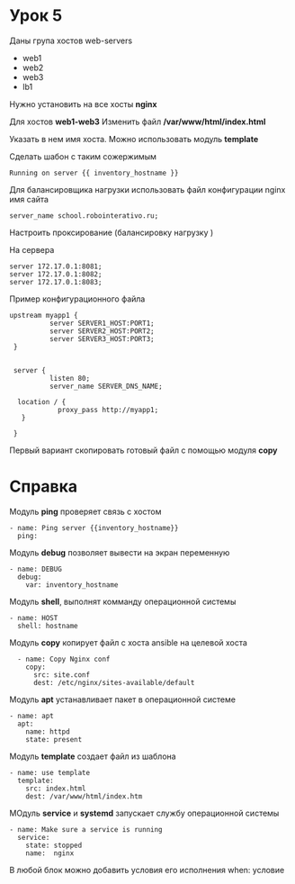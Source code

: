  Урок 5
===========================
Даны група хостов web-servers

* web1   
* web2
* web3
* lb1

Нужно установить на все хосты **nginx**

Для хостов **web1-web3** Изменить файл **/var/www/html/index.html**

Указать в нем имя хоста. Можно использовать модуль **template**

Сделать шабон с таким сожержимым

    Running on server {{ inventory_hostname }}

Для балансировщика нагрузки использовать файл конфигурации nginx  имя сайта

    server_name school.robointerativo.ru;

Настроить проксирование (балансировку нагрузку )

На сервера

    server 172.17.0.1:8081;
    server 172.17.0.1:8082;
    server 172.17.0.1:8083;

Пример конфигурационного файла

    upstream myapp1 {
              server SERVER1_HOST:PORT1;
              server SERVER2_HOST:PORT2;
              server SERVER3_HOST:PORT3;
     }


     server {
              listen 80;
              server_name SERVER_DNS_NAME;

      location / {
                proxy_pass http://myapp1;
       }

     }

Первый вариант скопировать готовый файл с помощью модуля **copy**

Cправка
=======
Модуль **ping** проверяет связь с хостом


    - name: Ping server {{inventory_hostname}}
      ping:

Модуль **debug** позволяет вывести на экран переменную

    - name: DEBUG
      debug:
        var: inventory_hostname

Модуль **shell**, выполнят комманду операционной системы

    - name: HOST
      shell: hostname

Модуль **copy** копирует файл с хоста ansible на целевой хоста

      - name: Copy Nginx conf
        copy:
          src: site.conf
          dest: /etc/nginx/sites-available/default


Модуль **apt** устанавливает пакет в операционной системе

    - name: apt
      apt:
        name: httpd
        state: present

Модуль **template** создает файл из шаблона

    - name: use template
      template:
        src: index.html
        dest: /var/www/html/index.htm

МОдуль **service** и **systemd** запускает службу операционной системы

    - name: Make sure a service is running
      service:
        state: stopped
        name:  nginx


В любой блок можно добавить условия его исполнения
    when: условие
